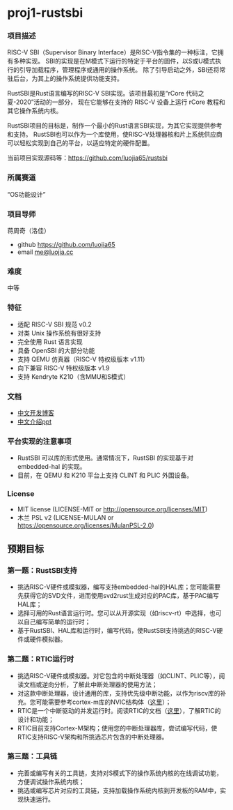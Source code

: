 # proj1-rustsbi

### 项目描述

RISC-V SBI（Supervisor Binary Interface）是RISC-V指令集的一种标注，它拥有多种实现。
SBI的实现是在M模式下运行的特定于平台的固件，以S或U模式执行的引导加载程序，管理程序或通用的操作系统。
除了引导启动之外，SBI还将常驻后台，为其上的操作系统提供功能支持。

RustSBI是Rust语言编写的RISC-V SBI实现。该项目最初是“rCore 代码之夏-2020”活动的一部分，
现在它能够在支持的 RISC-V 设备上运行 rCore 教程和其它操作系统内核。

RustSBI项目的目标是，制作一个最小的Rust语言SBI实现，为其它实现提供参考和支持。
RustSBI也可以作为一个库使用，使RISC-V处理器核和片上系统供应商可以轻松实现到自己的平台，以适应特定的硬件配置。

当前项目实现源码等：https://github.com/luojia65/rustsbi

### 所属赛道

“OS功能设计”

### 项目导师

蒋周奇（洛佳）
- github https://github.com/luojia65
- email me@luojia.cc

### 难度

中等

### 特征

- 适配 RISC-V SBI 规范 v0.2
- 对类 Unix 操作系统有很好支持
- 完全使用 Rust 语言实现
- 具备 OpenSBI 的大部分功能
- 支持 QEMU 仿真器（RISC-V 特权级版本 v1.11）
- 向下兼容 RISC-V 特权级版本 v1.9
- 支持 Kendryte K210（含MMU和S模式）

### 文档

- [中文开发博客](https://github.com/luojia65/rcore-os-blog/blob/master/source/_posts/os-report-final-luojia65.md)
- [中文介绍ppt](https://github.com/luojia65/DailySchedule/blob/master/Rust%E8%AF%AD%E8%A8%80%E4%B8%8ERISC-V%E6%93%8D%E4%BD%9C%E7%B3%BB%E7%BB%9F.pdf)

### 平台实现的注意事项

- RustSBI 可以库的形式使用。通常情况下，RustSBI 的实现基于对 embedded-hal 的实现。
- 目前，在 QEMU 和 K210 平台上支持 CLINT 和 PLIC 外围设备。

### License

- MIT license (LICENSE-MIT or http://opensource.org/licenses/MIT)
- 木兰 PSL v2 (LICENSE-MULAN or https://opensource.org/licenses/MulanPSL-2.0)

## 预期目标

### 第一题：RustSBI支持

- 挑选RISC-V硬件或模拟器，编写支持embedded-hal的HAL库；您可能需要先获得它的SVD文件，进而使用svd2rust生成对应的PAC库，基于PAC编写HAL库；
- 选择可用的Rust语言运行时。您可以从开源实现（如riscv-rt）中选择，也可以自己编写简单的运行时；
- 基于RustSBI、HAL库和运行时，编写代码，使RustSBI支持挑选的RISC-V硬件或硬件模拟器。

### 第二题：RTIC运行时

- 挑选RISC-V硬件或模拟器。对它包含的中断处理器（如CLINT、PLIC等），阅读文档或逆向分析，了解此中断处理器的使用方法；
- 对这款中断处理器，设计通用的库，支持优先级中断功能，以作为riscv库的补充。您可能需要参考cortex-m库的NVIC结构体（[这里](https://docs.rs/cortex-m/0.7.0/cortex_m/peripheral/struct.NVIC.html)）；
- RTIC是一个中断驱动的并发运行时。阅读RTIC的文档（[这里](http://rtic.rs/)），了解RTIC的设计和功能；
- RTIC目前支持Cortex-M架构；使用您的中断处理器库，尝试编写代码，使RTIC支持RISC-V架构和所挑选芯片包含的中断处理器。

### 第三题：工具链

- 完善或编写有关的工具链，支持对S模式下的操作系统内核的在线调试功能，方便调试操作系统内核；
- 挑选或编写芯片对应的工具链，支持加载操作系统内核到开发板的RAM中，实现快速运行。
